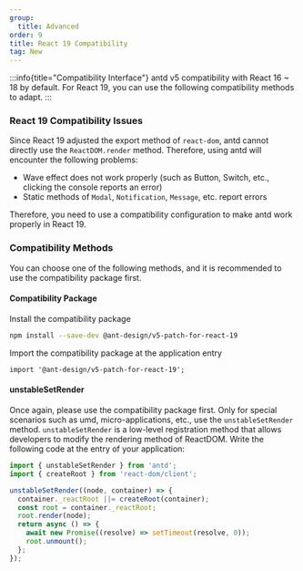```yaml
---
group:
  title: Advanced
order: 9
title: React 19 Compatibility
tag: New
---
```


<!-- prettier-ignore -->
:::info{title="Compatibility Interface"}
antd v5 compatibility with React 16 ~ 18 by default. For React 19, you can use the following compatibility methods to adapt.
:::

### React 19 Compatibility Issues

Since React 19 adjusted the export method of `react-dom`, antd cannot directly use the `ReactDOM.render` method. Therefore, using antd will encounter the following problems:

- Wave effect does not work properly (such as Button, Switch, etc., clicking the console reports an error)
- Static methods of `Modal`, `Notification`, `Message`, etc. report errors

Therefore, you need to use a compatibility configuration to make antd work properly in React 19.

### Compatibility Methods

You can choose one of the following methods, and it is recommended to use the compatibility package first.

#### Compatibility Package

Install the compatibility package

```bash
npm install --save-dev @ant-design/v5-patch-for-react-19
```

Import the compatibility package at the application entry

```tsx
import '@ant-design/v5-patch-for-react-19';
```

#### unstableSetRender

Once again, please use the compatibility package first. Only for special scenarios such as umd, micro-applications, etc., use the `unstableSetRender` method. `unstableSetRender` is a low-level registration method that allows developers to modify the rendering method of ReactDOM. Write the following code at the entry of your application:

```js
import { unstableSetRender } from 'antd';
import { createRoot } from 'react-dom/client';

unstableSetRender((node, container) => {
  container._reactRoot ||= createRoot(container);
  const root = container._reactRoot;
  root.render(node);
  return async () => {
    await new Promise((resolve) => setTimeout(resolve, 0));
    root.unmount();
  };
});
```
